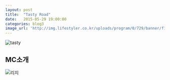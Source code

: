 ```yaml
---
layout: post
title:  "Tasty Road"
date:   2015-05-29 19:00:00
categories: blog3
image_url: 'http://img.lifestyler.co.kr/uploads/program/0/729/banner/f130652465002636512(0).jpg'
---
```


![tasty](http://img.lifestyler.co.kr/uploads/program/0/729/menu/26/html/f130652398563994626(0).png)


## MC소개

![리지](http://img.lifestyler.co.kr/uploads/program/0/729/menu/27/html/f130652453729692250(0).png)
